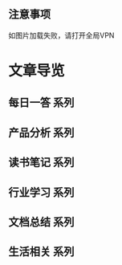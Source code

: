 ## 注意事项

如图片加载失败，请打开全局VPN

# 文章导览

## 每日一答 系列

## 产品分析 系列

## 读书笔记 系列

## 行业学习 系列 

## 文档总结 系列

## 生活相关 系列


